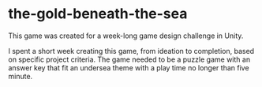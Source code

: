 # the-gold-beneath-the-sea
This game was created for a week-long game design challenge in Unity.

I spent a short week creating this game, from ideation to completion, based on specific project criteria.
The game needed to be a puzzle game with an answer key that fit an undersea theme with a play time no longer than five minute.
